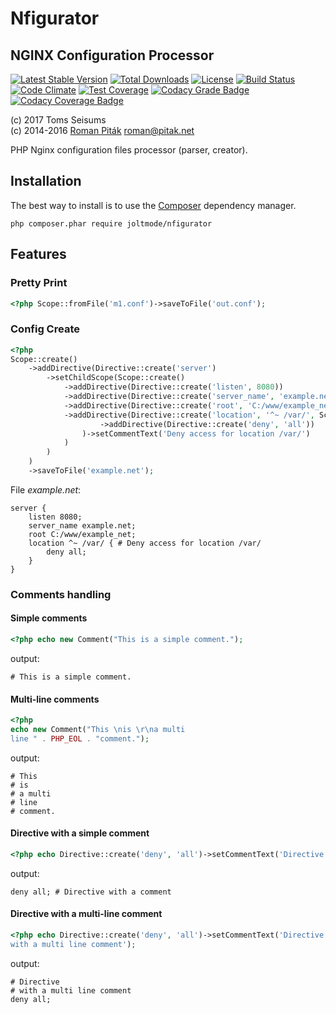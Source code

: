 # Nfigurator
## NGINX Configuration Processor

[![Latest Stable Version](https://img.shields.io/packagist/v/joltmode/nfigurator.svg)](https://packagist.org/packages/joltmode/nfigurator)
[![Total Downloads](https://img.shields.io/packagist/dt/joltmode/nfigurator.svg)](https://packagist.org/packages/joltmode/nfigurator)
[![License](https://img.shields.io/packagist/l/joltmode/nfigurator.svg)](https://packagist.org/packages/joltmode/nfigurator)
[![Build Status](https://img.shields.io/travis/joltmode/nfigurator/master.svg)](https://travis-ci.org/joltmode/nfigurator)
[![Code Climate](https://img.shields.io/codeclimate/github/joltmode/nfigurator.svg)](https://codeclimate.com/github/joltmode/nfigurator)
[![Test Coverage](https://img.shields.io/codeclimate/coverage/joltmode/nfigurator.svg)](https://codeclimate.com/github/joltmode/nfigurator/coverage)
[![Codacy Grade Badge](https://img.shields.io/codacy/grade/55153261fcf7497cbc1335484132dc78.svg)](https://www.codacy.com/app/joltmode/nfigurator)
[![Codacy Coverage Badge](https://img.shields.io/codacy/coverage/55153261fcf7497cbc1335484132dc78.svg)](https://www.codacy.com/app/joltmode/nfigurator)

(c) 2017 Toms Seisums  
(c) 2014-2016 [Roman Piták](http://pitak.net) <roman@pitak.net>

PHP Nginx configuration files processor (parser, creator).

## Installation

The best way to install is to use the [Composer](https://getcomposer.org/) dependency manager.

```
php composer.phar require joltmode/nfigurator
```

## Features

### Pretty Print

```php
<?php Scope::fromFile('m1.conf')->saveToFile('out.conf');
```

### Config Create

```php
<?php
Scope::create()
    ->addDirective(Directive::create('server')
        ->setChildScope(Scope::create()
            ->addDirective(Directive::create('listen', 8080))
            ->addDirective(Directive::create('server_name', 'example.net'))
            ->addDirective(Directive::create('root', 'C:/www/example_net'))
            ->addDirective(Directive::create('location', '^~ /var/', Scope::create()
                    ->addDirective(Directive::create('deny', 'all'))
                )->setCommentText('Deny access for location /var/')
            )
        )
    )
    ->saveToFile('example.net');
```

File _example.net_:

```nginx
server {
    listen 8080;
    server_name example.net;
    root C:/www/example_net;
    location ^~ /var/ { # Deny access for location /var/
        deny all;
    }
}
```

### Comments handling

#### Simple comments

```php
<?php echo new Comment("This is a simple comment.");
```

output:

```nginx
# This is a simple comment.
```

#### Multi-line comments

```php
<?php
echo new Comment("This \nis \r\na multi
line " . PHP_EOL . "comment.");
```

output:

```nginx
# This
# is
# a multi
# line
# comment.
```

#### Directive with a simple comment

```php
<?php echo Directive::create('deny', 'all')->setCommentText('Directive with a comment');
```

output:

```nginx
deny all; # Directive with a comment
```

#### Directive with a multi-line comment

```php
<?php echo Directive::create('deny', 'all')->setCommentText('Directive
with a multi line comment');
```

output:

```nginx
# Directive
# with a multi line comment
deny all;
```
